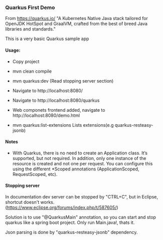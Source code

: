 ### Quarkus First Demo

From https://quarkus.io/ 
"A Kubernetes Native Java stack tailored for OpenJDK HotSpot and GraalVM, crafted from the best of breed Java libraries and standards."

This is a very basic Quarkus sample app

#### Usage:
- Copy project
- mvn clean compile
- mvn quarkus:dev (Read stopping server section)
- Navigate to http://localhost:8080/
- Navigate to http://localhost:8080/quarkus
- Web componets frontend added, navigate to http://localhost:8080/demo.html

- mvn quarkus:list-extensions	Lists extensions(e.g quarkus-resteasy-jsonb)

#### Notes
- With Quarkus, there is no need to create an Application class. It’s supported, but not required. In addition, only one instance of the resource is created and not one per request. You can configure this using the different *Scoped annotations (ApplicationScoped, RequestScoped, etc).

#### Stopping server
 In documentation dev server can be stopped by "CTRL+C", but in Eclipse, shortcut doesn't works. (https://www.eclipse.org/forums/index.php/t/587605/)
 
 Solution is to use "@QuarkusMain" annotation, so you can start and stop quarkus like a spring boot project. Only run Main.java!, thats it.
 
 Json parsing is done by "quarkus-resteasy-jsonb" dependency.
 
